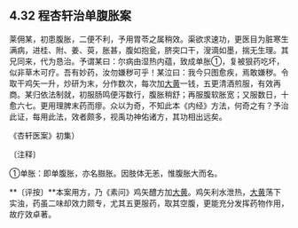 ## 4.32 程杏轩治单腹胀案

莱佣某，初患腹胀，二便不利，予用胃苓之属稍效。渠欲求速功，更医目为脏寒生满病，进桂、附、姜、萸，胀甚，腹如抱瓮，脐突口干，溲滴如墨，揣无生理。其兄同来，代为恳治。予谓某曰：尔病由湿热内蕴，致成单胀①，复被狠药吃坏，似非草木可疗。吾有妙药，汝勿嫌秽可乎！某泣曰：我今只图愈疾，焉敢嫌秽。令取干鸡矢一升，炒研为末，分作数次，每次加[大黄](https://www.gmzyjc.com/read/bc/bc02-0.1.1.0.0.md)一钱，五更清酒煎服，有效再商。某归依法制就，初服肠鸣便泻数行，腹胀稍舒；再服腹软胀宽；又服数日，十愈六七。更用理脾末药而瘳。众以为奇，不知此本《内经》方法，何奇之有？予治此证，每用此法，效者颇多，视禹功神佑诸方，其功相出远矣。

《杏轩医案》初集）

〔注释〕

①单胀：即单腹胀，亦名臌胀。因肢体无恙，惟腹胀大而名。

**〔评按〕**本案用方，乃《素问》鸡矢醴方加[大黄](https://www.gmzyjc.com/read/bc/bc02-0.1.1.0.0.md)。鸡矢利水泄热，[大黄](https://www.gmzyjc.com/read/bc/bc02-0.1.1.0.0.md)荡下实浊，药虽二味却效力颇专，尤其五更服药，取其空腹，更能充分发挥药物作用，故疗效卓著。

